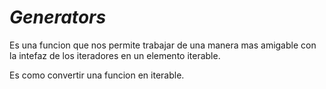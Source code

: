 #  *Generators*

Es una funcion que nos permite trabajar de una manera mas amigable con la intefaz de los iteradores en un elemento iterable.

Es como convertir una funcion en iterable.